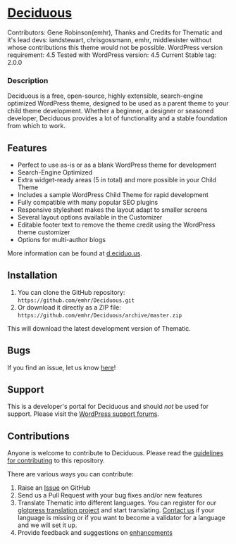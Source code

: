 # [Deciduous](http://d.eciduo.us)  #
Contributors: Gene Robinson(emhr),
Thanks and Credits for Thematic and it's lead devs: iandstewart, chrisgossmann, emhr, middlesister without whose contributions this theme would not be possible.
WordPress version requirement: 4.5
Tested with WordPress version: 4.5
Current Stable tag: 2.0.0

### Description

Deciduous is a free, open-source, highly extensible, search-engine optimized WordPress theme, designed to be used as a parent theme to your child theme development. Whether a beginner, a designer or seasoned developer, Deciduous provides a lot of functionality and a stable foundation from which to work.

## Features ##

* Perfect to use as-is or as a blank WordPress theme for development
* Search-Engine Optimized
* Extra widget-ready areas (5 in total) and more possible in your Child Theme
* Includes a sample WordPress Child Theme for rapid development
* Fully compatible with many popular SEO plugins
* Responsive stylesheet makes the layout adapt to smaller screens
* Several layout options available in the Customizer
* Editable footer text to remove the theme credit using the WordPress theme customizer
* Options for multi-author blogs

More information can be found at [d.eciduo.us](http://d.eciduo.us).

## Installation ##

1. You can clone the GitHub repository: `https://github.com/emhr/Deciduous.git`
2. Or download it directly as a ZIP file: `https://github.com/emhr/Deciduous/archive/master.zip`

This will download the latest development version of Thematic.

## Bugs ##
If you find an issue, let us know [here](https://github.com/emhr/Deciduous/issues?state=open)!

## Support ##
This is a developer's portal for Deciduous and should _not_ be used for support. Please visit the [WordPress support forums](http://wordpress.org/support/).

## Contributions ##
Anyone is welcome to contribute to Deciduous. Please read the [guidelines for contributing](https://github.com/emhr/Deciduous/blob/master/CONTRIBUTING.md) to this repository.

There are various ways you can contribute:

1. Raise an [Issue](https://github.com/emhr/Deciduous/issues) on GitHub
2. Send us a Pull Request with your bug fixes and/or new features
3. Translate Thematic into different languages. You can register for our [glotpress translation project](http://translate.d.eciduo.us/projects/deciduous) and start translating. [Contact us](http://d.eciduo.us/contact) if your language is missing  or if you want to become a validator for a language and we will set it up.
4. Provide feedback and suggestions on [enhancements](https://github.com/emhr/Deciduous/issues?direction=desc&labels=enhancement&page=1&sort=created&state=open)
